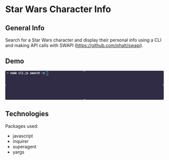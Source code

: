 # Star Wars Character Info

## General Info
Search for a Star Wars character and display their personal info using a CLI and making API calls with SWAPI (https://github.com/phalt/swapi).
## Demo
![](sw_cli_demo.gif)

## Technologies
Packages used: 
- javascript
- inquirer
- superagent
- yargs
